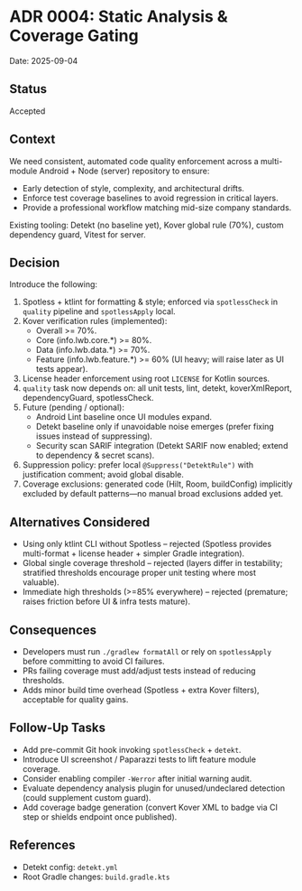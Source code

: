 # ADR 0004: Static Analysis & Coverage Gating

Date: 2025-09-04

## Status
Accepted

## Context
We need consistent, automated code quality enforcement across a multi-module Android + Node (server) repository to ensure:
* Early detection of style, complexity, and architectural drifts.
* Enforce test coverage baselines to avoid regression in critical layers.
* Provide a professional workflow matching mid-size company standards.

Existing tooling: Detekt (no baseline yet), Kover global rule (70%), custom dependency guard, Vitest for server.

## Decision
Introduce the following:
1. Spotless + ktlint for formatting & style; enforced via `spotlessCheck` in `quality` pipeline and `spotlessApply` local.
2. Kover verification rules (implemented):
   * Overall >= 70%.
   * Core (info.lwb.core.*) >= 80%.
   * Data (info.lwb.data.*) >= 70%.
   * Feature (info.lwb.feature.*) >= 60% (UI heavy; will raise later as UI tests appear).
3. License header enforcement using root `LICENSE` for Kotlin sources.
4. `quality` task now depends on: all unit tests, lint, detekt, koverXmlReport, dependencyGuard, spotlessCheck.
5. Future (pending / optional):
   * Android Lint baseline once UI modules expand.
   * Detekt baseline only if unavoidable noise emerges (prefer fixing issues instead of suppressing).
   * Security scan SARIF integration (Detekt SARIF now enabled; extend to dependency & secret scans).
6. Suppression policy: prefer local `@Suppress("DetektRule")` with justification comment; avoid global disable.
7. Coverage exclusions: generated code (Hilt, Room, buildConfig) implicitly excluded by default patterns—no manual broad exclusions added yet.

## Alternatives Considered
* Using only ktlint CLI without Spotless – rejected (Spotless provides multi-format + license header + simpler Gradle integration).
* Global single coverage threshold – rejected (layers differ in testability; stratified thresholds encourage proper unit testing where most valuable).
* Immediate high thresholds (>=85% everywhere) – rejected (premature; raises friction before UI & infra tests mature).

## Consequences
* Developers must run `./gradlew formatAll` or rely on `spotlessApply` before committing to avoid CI failures.
* PRs failing coverage must add/adjust tests instead of reducing thresholds.
* Adds minor build time overhead (Spotless + extra Kover filters), acceptable for quality gains.

## Follow-Up Tasks
* Add pre-commit Git hook invoking `spotlessCheck` + `detekt`.
* Introduce UI screenshot / Paparazzi tests to lift feature module coverage.
* Consider enabling compiler `-Werror` after initial warning audit.
* Evaluate dependency analysis plugin for unused/undeclared detection (could supplement custom guard).
* Add coverage badge generation (convert Kover XML to badge via CI step or shields endpoint once published).

## References
* Detekt config: `detekt.yml`
* Root Gradle changes: `build.gradle.kts`
